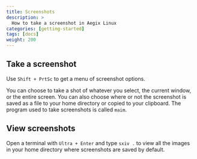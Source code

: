 ```yaml
---
title: Screenshots
description: >
  How to take a screenshot in Aegix Linux
categories: [getting-started]
tags: [docs]
weight: 200
---
```


## Take a screenshot

Use `Shift + PrtSc` to get a menu of screenshot options. 

You can choose to take a shot of whatever you select, the current window, or the entire screen. You can also choose where or not the screenshot is saved as a file to your home directory or copied to your clipboard. The program used to take screenshots is called `maim`.

## View screenshots

Open a terminal with `Ultra + Enter` and type `sxiv .` to view all the images in your home directory where screenshots are saved by default.

<!-- ## Automating saved screenshots to move to `~/ss` -->

<!--You can install cronie to run a cron service that will automatically move screenshots to `~/ss` every 5 minutes. -->
